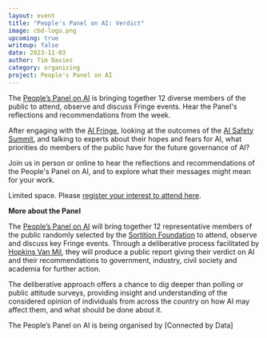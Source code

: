```yaml
---
layout: event
title: "People's Panel on AI: Verdict"
image: cbd-logo.png
upcoming: true
writeup: false
date: 2023-11-03
author: Tim Davies
category: organising
project: People's Panel on AI
---
```


The [People’s Panel on AI](https://connectedbydata.org/projects/2023-peoples-panel-on-ai) is bringing together 12 diverse members of the public to attend, observe and discuss Fringe events. Hear the Panel's reflections and recommendations from the week.

After engaging with the [AI Fringe](https://aifringe.org/), looking at the outcomes of the [AI Safety Summit](https://www.gov.uk/government/publications/ai-safety-summit-introduction), and talking to experts about their hopes and fears for AI, what priorities do members of the public have for the future governance of AI?

Join us in person or online to hear the reflections and recommendations of the People's Panel on AI, and to explore what their messages might mean for your work.

Limited space. Please [register your interest to attend here](https://docs.google.com/forms/d/e/1FAIpQLSczHuF7dIMGuPVegZ8kNBB4oZmOwvmSxV8Ic7WMx0HTerY2UQ/viewform).

<!--more-->

**More about the Panel**

The [People’s Panel on AI](https://connectedbydata.org/projects/2023-peoples-panel-on-ai) will bring together 12 representative members of the public randomly selected by the [Sortition Foundation](https://www.sortitionfoundation.org/) to attend, observe and discuss key Fringe events. Through a deliberative process facilitated by [Hopkins Van Mil](http://www.hopkinsvanmil.co.uk/), they will produce a public report giving their verdict on AI and their recommendations to government, industry, civil society and academia for further action.

The deliberative approach offers a chance to dig deeper than polling or public attitude surveys, providing insight and understanding of the considered opinion of individuals from across the country on how AI may affect them, and what should be done about it.

The People’s Panel on AI is being organised by [Connected by Data]